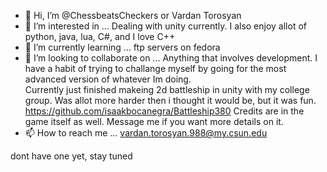 - 👋 Hi, I’m @ChessbeatsCheckers or Vardan Torosyan
- 👀 I’m interested in ...
Dealing with unity currently. I also enjoy allot of python, java, lua, C#, and I love C++
- 🌱 I’m currently learning ...
ftp servers on fedora
- 💞️ I’m looking to collaborate on ...
Anything that involves development. I have a habit of trying to challange myself by going for the most advanced version of whatever Im doing.  
Currently just finished makeing  2d battleship in unity with my college group. Was allot more harder then i thought it would be, but it was fun. 
https://github.com/isaakbocanegra/Battleship380 Credits are in the game itself as well. Message me if you want more details on it. 
- 📫 How to reach me ...
vardan.torosyan.988@my.csun.edu


<!---
ChessbeatsCheckers/ChessbeatsCheckers is a ✨ special ✨ repository because its `README.md` (this file) appears on your GitHub profile.
You can click the Preview link to take a look at your changes.
--->  dont have one yet, stay tuned

